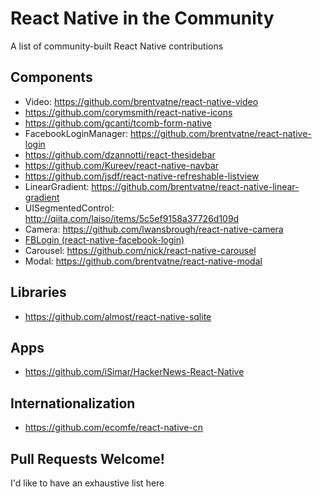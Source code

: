 # React Native in the Community
A list of community-built React Native contributions

## Components

- Video: https://github.com/brentvatne/react-native-video
- https://github.com/corymsmith/react-native-icons
- https://github.com/gcanti/tcomb-form-native
- FacebookLoginManager: https://github.com/brentvatne/react-native-login
- https://github.com/dzannotti/react-thesidebar
- https://github.com/Kureev/react-native-navbar
- https://github.com/jsdf/react-native-refreshable-listview
- LinearGradient: https://github.com/brentvatne/react-native-linear-gradient
- UISegmentedControl: http://qiita.com/laiso/items/5c5ef9158a37726d109d
- Camera: https://github.com/lwansbrough/react-native-camera
- [FBLogin (react-native-facebook-login)](https://github.com/magus/react-native-facebook-login)
- Carousel: https://github.com/nick/react-native-carousel
- Modal: https://github.com/brentvatne/react-native-modal

## Libraries

- https://github.com/almost/react-native-sqlite

## Apps

- https://github.com/iSimar/HackerNews-React-Native

## Internationalization

- https://github.com/ecomfe/react-native-cn

## Pull Requests Welcome!

I'd like to have an exhaustive list here

